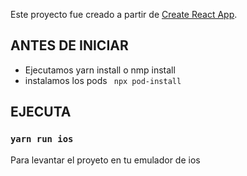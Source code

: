 Este proyecto fue creado a partir de [Create React App](https://github.com/facebook/create-react-app).


## ANTES DE INICIAR
* Ejecutamos yarn install o nmp install
* instalamos los pods
```  npx pod-install ```



## EJECUTA

### `yarn run ios`
Para levantar el proyeto en tu emulador de ios
